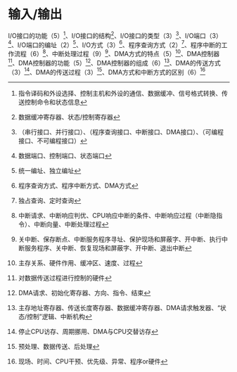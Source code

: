 # 输入/输出

I/O接口的功能（5）[^1]、I/O接口的结构[^2]、I/O接口的类型（3）[^3]、I/O端口（3）[^4]、I/O端口的编址（2）[^5]、I/O方式（3）[^6]、程序查询方式（2）[^7]、程序中断的工作流程（6）[^8]、中断处理过程（9）[^9]、DMA方式的特点（5）[^10]、DMA控制器[^11]、DMA控制器的功能（5）[^12]、DMA控制器的组成（6）[^13]、DMA的传送方式（3）[^14]、DMA的传送过程（3）[^15]、DMA方式和中断方式的区别（6）[^16]

[^1]:指令译码和外设选择、控制主机和外设的通信、数据缓冲、信号格式转换、传送控制命令和状态信息
[^2]:数据缓冲寄存器、状态/控制寄存器
[^3]:（串行接口、并行接口）、（程序查询接口、中断接口、DMA接口）、（可编程接口、不可编程接口）
[^4]:数据端口、控制端口、状态端口
[^5]:统一编址、独立编址
[^6]:程序查询方式、程序中断方式、DMA方式
[^7]:独占查询、定时查询
[^8]:中断请求、中断响应判优、CPU响应中断的条件、中断响应过程（中断隐指令）、中断向量、中断处理过程
[^9]:关中断、保存断点、中断服务程序寻址、保护现场和屏蔽字、开中断、执行中断服务程序、关中断、恢复现场和屏蔽字、开中断、退出中断
[^10]:主存关系、硬件作用、缓冲区、速度、过程
[^11]:对数据传送过程进行控制的硬件
[^12]:DMA请求、初始化寄存器、方向、指令、结束
[^13]:主存地址寄存器、传送长度寄存器、数据缓冲寄存器、DMA请求触发器、“状态/控制”逻辑、中断机构
[^14]:停止CPU访存、周期挪用、DMA与CPU交替访存
[^15]:预处理、数据传送、后处理
[^16]:现场、时间、CPU干预、优先级、异常、程序or硬件



